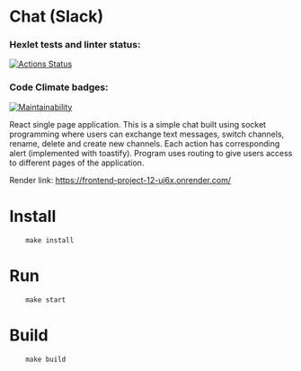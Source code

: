 # Chat (Slack)

### Hexlet tests and linter status:
[![Actions Status](https://github.com/VictoriaBoyarkina/frontend-project-12/actions/workflows/hexlet-check.yml/badge.svg)](https://github.com/VictoriaBoyarkina/frontend-project-12/actions)

### Code Climate badges:
[![Maintainability](https://api.codeclimate.com/v1/badges/168a35ce95f1fc9b1689/maintainability)](https://codeclimate.com/github/VictoriaBoyarkina/frontend-project-12/maintainability)

React single page application. This is a simple chat built using socket programming where users can exchange text messages, switch channels, rename, delete and create new channels. Each action has corresponding alert (implemented with toastify). Program uses routing to give users access to different pages of the application.

Render link: https://frontend-project-12-uj6x.onrender.com/

# Install

        make install

# Run

        make start

# Build

        make build
